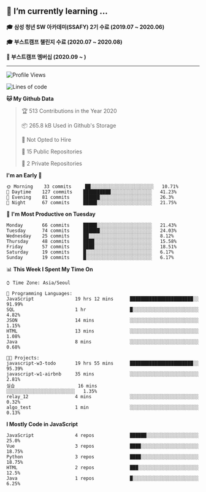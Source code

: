 ## 🌱 I’m currently learning ...

**🎓 삼성 청년 SW 아카데미(SSAFY) 2기 수료 (2019.07 ~ 2020.06)**

**🎓 부스트캠프 챌린지 수료 (2020.07 ~ 2020.08)**

**🏃  부스트캠프 멤버십 (2020.09 ~ )**
 
-----

<!--START_SECTION:waka-->
![Profile Views](http://img.shields.io/badge/Profile%20Views-187-blue)

![Lines of code](https://img.shields.io/badge/From%20Hello%20World%20I%27ve%20Written-34.4%20million%20lines%20of%20code-blue)

**🐱 My Github Data** 

> 🏆 513 Contributions in the Year 2020
 > 
> 📦 265.8 kB Used in Github's Storage 
 > 
> 🚫 Not Opted to Hire
 > 
> 📜 15 Public Repositories
 > 
> 🔑 2 Private Repositories 

**I'm an Early 🐤** 

```text
🌞 Morning    33 commits     ██░░░░░░░░░░░░░░░░░░░░░░░   10.71% 
🌆 Daytime    127 commits    ██████████░░░░░░░░░░░░░░░   41.23% 
🌃 Evening    81 commits     ██████░░░░░░░░░░░░░░░░░░░   26.3% 
🌙 Night      67 commits     █████░░░░░░░░░░░░░░░░░░░░   21.75%

```
📅 **I'm Most Productive on Tuesday** 

```text
Monday       66 commits     █████░░░░░░░░░░░░░░░░░░░░   21.43% 
Tuesday      74 commits     ██████░░░░░░░░░░░░░░░░░░░   24.03% 
Wednesday    25 commits     ██░░░░░░░░░░░░░░░░░░░░░░░   8.12% 
Thursday     48 commits     ████░░░░░░░░░░░░░░░░░░░░░   15.58% 
Friday       57 commits     ████░░░░░░░░░░░░░░░░░░░░░   18.51% 
Saturday     19 commits     █░░░░░░░░░░░░░░░░░░░░░░░░   6.17% 
Sunday       19 commits     █░░░░░░░░░░░░░░░░░░░░░░░░   6.17%

```


📊 **This Week I Spent My Time On** 

```text
⌚︎ Time Zone: Asia/Seoul

💬 Programming Languages: 
JavaScript               19 hrs 12 mins      ███████████████████████░░   91.99% 
SQL                      1 hr                █░░░░░░░░░░░░░░░░░░░░░░░░   4.82% 
JSON                     14 mins             ░░░░░░░░░░░░░░░░░░░░░░░░░   1.15% 
HTML                     13 mins             ░░░░░░░░░░░░░░░░░░░░░░░░░   1.08% 
Java                     8 mins              ░░░░░░░░░░░░░░░░░░░░░░░░░   0.68%

🐱‍💻 Projects: 
javascript-w3-todo       19 hrs 55 mins      ███████████████████████░░   95.39% 
javascript-w1-airbnb     35 mins             ░░░░░░░░░░░░░░░░░░░░░░░░░   2.81% 
실습                       16 mins             ░░░░░░░░░░░░░░░░░░░░░░░░░   1.35% 
relay_12                 4 mins              ░░░░░░░░░░░░░░░░░░░░░░░░░   0.32% 
algo_test                1 min               ░░░░░░░░░░░░░░░░░░░░░░░░░   0.13%

```

**I Mostly Code in JavaScript** 

```text
JavaScript               4 repos             ██████░░░░░░░░░░░░░░░░░░░   25.0% 
Vue                      3 repos             ████░░░░░░░░░░░░░░░░░░░░░   18.75% 
Python                   3 repos             ████░░░░░░░░░░░░░░░░░░░░░   18.75% 
HTML                     2 repos             ███░░░░░░░░░░░░░░░░░░░░░░   12.5% 
Java                     1 repos             █░░░░░░░░░░░░░░░░░░░░░░░░   6.25%

```



<!--END_SECTION:waka-->
